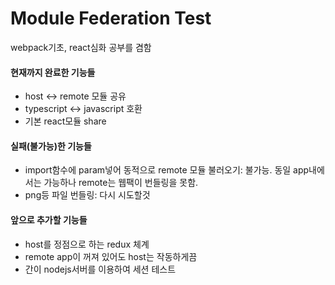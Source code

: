 # Module Federation Test
webpack기초, react심화 공부를 겸함

#### 현재까지 완료한 기능들
- host <-> remote 모듈 공유
- typescript <-> javascript 호환
- 기본 react모듈 share

#### 실패(불가능)한 기능들
- import함수에 param넣어 동적으로 remote 모듈 불러오기: 불가능. 동일 app내에서는 가능하나 remote는 웹팩이 번들링을 못함.
- png등 파일 번들링: 다시 시도할것

#### 앞으로 추가할 기능들
- host를 정점으로 하는 redux 체계
- remote app이 꺼져 있어도 host는 작동하게끔
- 간이 nodejs서버를 이용하여 세션 테스트
